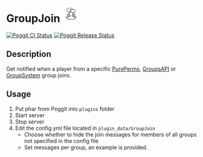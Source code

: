# GroupJoin <img alt="Plugin Logo/Icon" src="https://raw.githubusercontent.com/HimbeersaftLP/GroupJoin/master/icon.png" height="45">
[![Poggit CI Status](https://poggit.pmmp.io/ci.shield/HimbeersaftLP/GroupJoin/GroupJoin)](https://poggit.pmmp.io/ci/HimbeersaftLP/GroupJoin/GroupJoin)
[![Poggit Release Status](https://poggit.pmmp.io/shield.state/GroupJoin)](https://poggit.pmmp.io/p/GroupJoin)

## Description

Get notified when a player from a specific [PurePerms](https://poggit.pmmp.io/p/PurePerms/), [GroupsAPI](https://poggit.pmmp.io/p/GroupsAPI/) or [GroupSystem](https://poggit.pmmp.io/p/GroupSystem/) group joins.

## Usage

1. Put phar from Poggit into `plugins` folder
2. Start server
3. Stop server
4. Edit the config.yml file located in `plugin_data/GroupJoin`
    - Choose whether to hide the join messages for members of all groups not specified in the config file
    - Set messages per group, an example is provided.